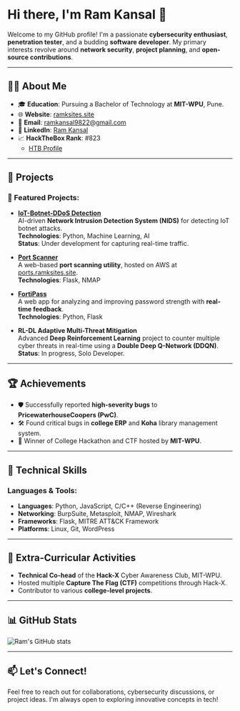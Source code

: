 # Hi there, I'm Ram Kansal 👋

Welcome to my GitHub profile! I'm a passionate **cybersecurity enthusiast**, **penetration tester**, and a budding **software developer**. My primary interests revolve around **network security**, **project planning**, and **open-source contributions**. 

---

## 🧑‍💻 About Me
- 🎓 **Education**: Pursuing a Bachelor of Technology at **MIT-WPU**, Pune.
- 🌐 **Website**: [ramksites.site](https://ramksites.site)
- 💌 **Email**: [ramkansal9822@gmail.com](mailto:ramkansal9822@gmail.com)
- 🔗 **LinkedIn**: [Ram Kansal](https://www.linkedin.com/in/ram-kansal-7758a72b1/)
- 📈 **HackTheBox Rank**: #823  
  - [HTB Profile](https://app.hackthebox.com/profile/1911733)

---

## 🚀 Projects
### 🌟 Featured Projects:
- **[IoT-Botnet-DDoS Detection](https://github.com/Ram001-code/IoT-Botnet-DDoS)**  
  AI-driven **Network Intrusion Detection System (NIDS)** for detecting IoT botnet attacks.  
  **Technologies**: Python, Machine Learning, AI  
  **Status**: Under development for capturing real-time traffic.

- **[Port Scanner](https://github.com/Ram001-code/port-scanner)**  
  A web-based **port scanning utility**, hosted on AWS at [ports.ramksites.site](https://ports.ramksites.site).  
  **Technologies**: Flask, NMAP  

- **[FortiPass](https://github.com/Ram001-code/FortiPass.git)**  
  A web app for analyzing and improving password strength with **real-time feedback**.  
  **Technologies**: Python, Flask  

- **RL-DL Adaptive Multi-Threat Mitigation**  
  Advanced **Deep Reinforcement Learning** project to counter multiple cyber threats in real-time using a **Double Deep Q-Network (DDQN)**.  
  **Status**: In progress, Solo Developer.

---

## 🏆 Achievements
- 🛡️ Successfully reported **high-severity bugs** to **PricewaterhouseCoopers (PwC)**.
- 🛠️ Found critical bugs in **college ERP** and **Koha** library management system.
- 🥇 Winner of College Hackathon and CTF hosted by **MIT-WPU**.

---

## 🔧 Technical Skills
### Languages & Tools:
- **Languages**: Python, JavaScript, C/C++ (Reverse Engineering)
- **Networking**: BurpSuite, Metasploit, NMAP, Wireshark
- **Frameworks**: Flask, MITRE ATT&CK Framework
- **Platforms**: Linux, Git, WordPress  

---

## 🌟 Extra-Curricular Activities
- **Technical Co-head** of the **Hack-X** Cyber Awareness Club, MIT-WPU.
- Hosted multiple **Capture The Flag (CTF)** competitions through Hack-X.
- Contributor to various **college-level projects**.

---

## 📊 GitHub Stats
![Ram's GitHub stats](https://github-readme-stats.vercel.app/api?username=Ram001-code&show_icons=true&theme=radical)

---

## 📫 Let's Connect!
Feel free to reach out for collaborations, cybersecurity discussions, or project ideas. I'm always open to exploring innovative concepts in tech!

